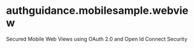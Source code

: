 # authguidance.mobilesample.webview
Secured Mobile Web Views using OAuth 2.0 and Open Id Connect Security
